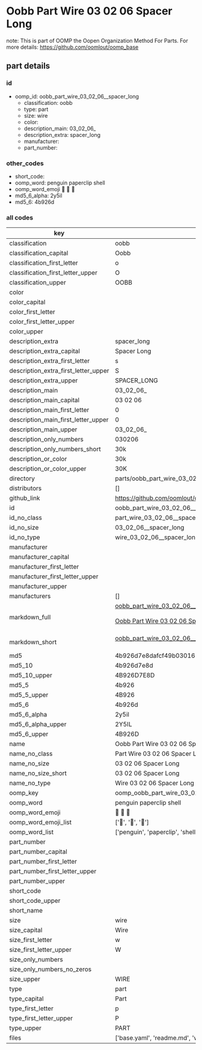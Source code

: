 # Oobb Part Wire 03 02 06  Spacer Long  

note: This is part of OOMP the Oopen Organization Method For Parts. For more details: https://github.com/oomlout/oomp_base

##  part details





### id
* oomp_id: oobb_part_wire_03_02_06__spacer_long
  * classification: oobb
  * type: part
  * size: wire
  * color: 
  * description_main: 03_02_06_
  * description_extra: spacer_long
  * manufacturer: 
  * part_number: 

### other_codes
* short_code: 
* oomp_word: penguin paperclip shell
* oomp_word_emoji :penguin: :paperclip: :shell:
* md5_6_alpha: 2y5il
* md5_6: 4b926d

### all codes 
| key | value |  
| --- | --- |  
| classification | oobb |  
| classification_capital | Oobb |  
| classification_first_letter | o |  
| classification_first_letter_upper | O |  
| classification_upper | OOBB |  
| color |  |  
| color_capital |  |  
| color_first_letter |  |  
| color_first_letter_upper |  |  
| color_upper |  |  
| description_extra | spacer_long |  
| description_extra_capital | Spacer Long |  
| description_extra_first_letter | s |  
| description_extra_first_letter_upper | S |  
| description_extra_upper | SPACER_LONG |  
| description_main | 03_02_06_ |  
| description_main_capital | 03 02 06  |  
| description_main_first_letter | 0 |  
| description_main_first_letter_upper | 0 |  
| description_main_upper | 03_02_06_ |  
| description_only_numbers | 030206 |  
| description_only_numbers_short | 30k |  
| description_or_color | 30k |  
| description_or_color_upper | 30K |  
| directory | parts/oobb_part_wire_03_02_06__spacer_long |  
| distributors | [] |  
| github_link | https://github.com/oomlout/oomlout_oomp_part_src/tree/main/parts/oobb_part_wire_03_02_06__spacer_long/working |  
| id | oobb_part_wire_03_02_06__spacer_long |  
| id_no_class | part_wire_03_02_06__spacer_long |  
| id_no_size | 03_02_06__spacer_long |  
| id_no_type | wire_03_02_06__spacer_long |  
| manufacturer |  |  
| manufacturer_capital |  |  
| manufacturer_first_letter |  |  
| manufacturer_first_letter_upper |  |  
| manufacturer_upper |  |  
| manufacturers | [] |  
| markdown_full | [oobb_part_wire_03_02_06__spacer_long](https://github.com/oomlout/oomlout_oomp_part_src/tree/main/parts/oobb_part_wire_03_02_06__spacer_long/working)<br>[](https://github.com/oomlout/oomlout_oomp_part_src/tree/main/parts/oobb_part_wire_03_02_06__spacer_long/working)<br>[Oobb Part Wire 03 02 06  Spacer Long](https://github.com/oomlout/oomlout_oomp_part_src/tree/main/parts/oobb_part_wire_03_02_06__spacer_long/working)<br><br> |  
| markdown_short | [oobb_part_wire_03_02_06__spacer_long](https://github.com/oomlout/oomlout_oomp_part_src/tree/main/parts/oobb_part_wire_03_02_06__spacer_long/working)<br><br> |  
| md5 | 4b926d7e8dafcf49b030165c4dc71d86 |  
| md5_10 | 4b926d7e8d |  
| md5_10_upper | 4B926D7E8D |  
| md5_5 | 4b926 |  
| md5_5_upper | 4B926 |  
| md5_6 | 4b926d |  
| md5_6_alpha | 2y5il |  
| md5_6_alpha_upper | 2Y5IL |  
| md5_6_upper | 4B926D |  
| name | Oobb Part Wire 03 02 06  Spacer Long |  
| name_no_class | Part Wire 03 02 06  Spacer Long |  
| name_no_size | 03 02 06  Spacer Long |  
| name_no_size_short | 03 02 06  Spacer Long |  
| name_no_type | Wire 03 02 06  Spacer Long |  
| oomp_key | oomp_oobb_part_wire_03_02_06__spacer_long |  
| oomp_word | penguin paperclip shell |  
| oomp_word_emoji | :penguin: :paperclip: :shell: |  
| oomp_word_emoji_list | [':penguin:', ':paperclip:', ':shell:'] |  
| oomp_word_list | ['penguin', 'paperclip', 'shell'] |  
| part_number |  |  
| part_number_capital |  |  
| part_number_first_letter |  |  
| part_number_first_letter_upper |  |  
| part_number_upper |  |  
| short_code |  |  
| short_code_upper |  |  
| short_name |  |  
| size | wire |  
| size_capital | Wire |  
| size_first_letter | w |  
| size_first_letter_upper | W |  
| size_only_numbers |  |  
| size_only_numbers_no_zeros |  |  
| size_upper | WIRE |  
| type | part |  
| type_capital | Part |  
| type_first_letter | p |  
| type_first_letter_upper | P |  
| type_upper | PART |  
| files | ['base.yaml', 'readme.md', 'working.json', 'working.yaml'] |  
